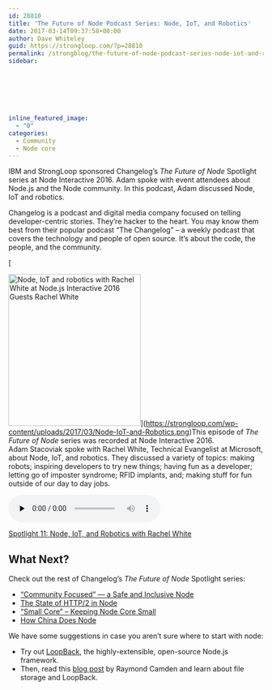 ```yaml
---
id: 28810
title: 'The Future of Node Podcast Series: Node, IoT, and Robotics'
date: 2017-03-14T09:37:58+00:00
author: Dave Whiteley
guid: https://strongloop.com/?p=28810
permalink: /strongblog/the-future-of-node-podcast-series-node-iot-and-robotics/
sidebar:







inline_featured_image:
  - "0"
categories:
  - Community
  - Node core
---
```

IBM and StrongLoop sponsored Changelog’s _The Future of Node_ Spotlight series at Node Interactive 2016. Adam spoke with event attendees about Node.js and the Node community. In this podcast, Adam discussed Node, IoT and robotics.

Changelog is a podcast and digital media company focused on telling developer-centric stories. They’re hacker to the heart. You may know them best from their popular podcast “The Changelog” &#8211; a weekly podcast that covers the technology and people of open source. It&#8217;s about the code, the people, and the community.

[<!--more-->

<img class="aligncenter wp-image-28998 size-medium" src="https://strongloop.com/wp-content/uploads/2017/03/Node-IoT-and-Robotics-261x300.png" alt="Node, IoT and robotics with Rachel White at Node.js Interactive 2016 Guests Rachel White" width="261" height="300" srcset="https://strongloop.com/wp-content/uploads/2017/03/Node-IoT-and-Robotics-261x300.png 261w, https://strongloop.com/wp-content/uploads/2017/03/Node-IoT-and-Robotics.png 321w" sizes="(max-width: 261px) 100vw, 261px" />](https://strongloop.com/wp-content/uploads/2017/03/Node-IoT-and-Robotics.png)This episode of _The Future of Node_ series was recorded at Node Interactive 2016. Adam Stacoviak spoke with Rachel White, Technical Evangelist at Microsoft, about Node, IoT, and robotics. They discussed a variety of topics: making robots; inspiring developers to try new things; having fun as a developer; letting go of imposter syndrome; RFID implants, and; making stuff for fun outside of our day to day jobs.

<audio class="changelog-episode" src="https://cdn.changelog.com/uploads/spotlight/11/spotlight-11.mp3" preload="none" controls="controls" data-theme="night" data-src="https://changelog.com/spotlight/11/embed"></audio>

[Spotlight 11: Node, IoT, and Robotics with Rachel White](https://changelog.com/spotlight/11)



## What Next?

Check out the rest of Changelog’s _The Future of Node_ Spotlight series:

  * [“Community Focused” — a Safe and Inclusive Node](https://strongloop.com/strongblog/the-future-of-node-podcast-series-community-focused-a-safe-and-inclusive-node/) 
  * [The State of HTTP/2 in Node](https://strongloop.com/strongblog/the-future-of-node-podcast-series-the-state-of-http2-in-node/) 
  * [“Small Core” – Keeping Node Core Small](https://strongloop.com/strongblog/the-future-of-node-podcast-series-small-core-keeping-node-core-small/) 
  * [How China Does Node](https://strongloop.com/strongblog/the-future-of-node-how-china-does-node/) 

We have some suggestions in case you aren’t sure where to start with node:

  * Try out <a href="http://loopback.io/" target="_blank">LoopBack</a>, the highly-extensible, open-source Node.js framework.
  * Then, read this [blog post](https://strongloop.com/strongblog/working-with-file-storage-and-loopback/) by Raymond Camden and learn about file storage and LoopBack.